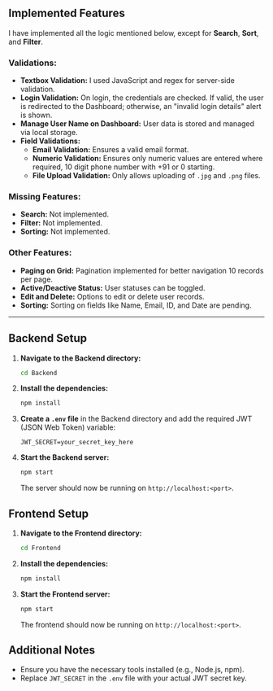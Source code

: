 ## Implemented Features

I have implemented all the logic mentioned below, except for **Search**, **Sort**, and **Filter**.

### Validations:
- **Textbox Validation:** I used JavaScript and regex for server-side validation.
- **Login Validation:** On login, the credentials are checked. If valid, the user is redirected to the Dashboard; otherwise, an "invalid login details" alert is shown.
- **Manage User Name on Dashboard:** User data is stored and managed via local storage.
- **Field Validations:** 
  - **Email Validation:** Ensures a valid email format.
  - **Numeric Validation:** Ensures only numeric values are entered where required, 10 digit phone number with +91 or 0 starting.
  - **File Upload Validation:** Only allows uploading of `.jpg` and `.png` files.

### Missing Features:
- **Search:** Not implemented.
- **Filter:** Not implemented.
- **Sorting:** Not implemented.

### Other Features:
- **Paging on Grid:** Pagination implemented for better navigation 10 records per page.
- **Active/Deactive Status:** User statuses can be toggled.
- **Edit and Delete:** Options to edit or delete user records.
- **Sorting:** Sorting on fields like Name, Email, ID, and Date are pending.

---

## Backend Setup

1. **Navigate to the Backend directory:**
   ```bash
   cd Backend
   ```

2. **Install the dependencies:**
   ```bash
   npm install
   ```

3. **Create a `.env` file** in the Backend directory and add the required JWT (JSON Web Token) variable:
   ```
   JWT_SECRET=your_secret_key_here
   ```

4. **Start the Backend server:**
   ```bash
   npm start
   ```

   The server should now be running on `http://localhost:<port>`.

## Frontend Setup

1. **Navigate to the Frontend directory:**
   ```bash
   cd Frontend
   ```

2. **Install the dependencies:**
   ```bash
   npm install
   ```

3. **Start the Frontend server:**
   ```bash
   npm start
   ```

   The frontend should now be running on `http://localhost:<port>`.

## Additional Notes
- Ensure you have the necessary tools installed (e.g., Node.js, npm).
- Replace `JWT_SECRET` in the `.env` file with your actual JWT secret key.

